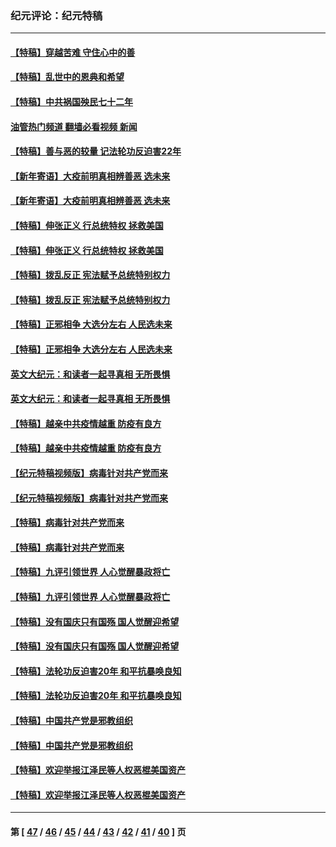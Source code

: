 ### 纪元评论：纪元特稿
---
#### [【特稿】穿越苦难 守住心中的善](../../pages/nsc424/n13784979.md?08030330) 
#### [【特稿】乱世中的恩典和希望](../../pages/nsc424/n13734687.md?08030330) 
#### [【特稿】中共祸国殃民七十二年](../../pages/nsc424/n13272607.md?08030330) 
#### [油管热门频道 翻墙必看视频 新闻](ok?08030330)
#### [【特稿】善与恶的较量 记法轮功反迫害22年](../../pages/nsc424/n13086597.md?08030330) 
#### [【新年寄语】大疫前明真相辨善恶 选未来](../../pages/nsc424/n12660855.md?08030330) 
#### [【新年寄语】大疫前明真相辨善恶 选未来](../../pages/nsc424/n12660855.md?08030330) 
#### [【特稿】伸张正义 行总统特权 拯救美国](../../pages/nsc424/n12616806.md?08030330) 
#### [【特稿】伸张正义 行总统特权 拯救美国](../../pages/nsc424/n12616806.md?08030330) 
#### [【特稿】拨乱反正 宪法赋予总统特别权力](../../pages/nsc424/n12598306.md?08030330) 
#### [【特稿】拨乱反正 宪法赋予总统特别权力](../../pages/nsc424/n12598306.md?08030330) 
#### [【特稿】正邪相争 大选分左右 人民选未来](../../pages/nsc424/n12545208.md?08030330) 
#### [【特稿】正邪相争 大选分左右 人民选未来](../../pages/nsc424/n12545208.md?08030330) 
#### [英文大纪元：和读者一起寻真相 无所畏惧](../../pages/nsc424/n12542027.md?08030330) 
#### [英文大纪元：和读者一起寻真相 无所畏惧](../../pages/nsc424/n12542027.md?08030330) 
#### [【特稿】越亲中共疫情越重 防疫有良方](../../pages/nsc424/n12042989.md?08030330) 
#### [【特稿】越亲中共疫情越重 防疫有良方](../../pages/nsc424/n12042989.md?08030330) 
#### [【纪元特稿视频版】病毒针对共产党而来](../../pages/nsc424/n11977328.md?08030330) 
#### [【纪元特稿视频版】病毒针对共产党而来](../../pages/nsc424/n11977328.md?08030330) 
#### [【特稿】病毒针对共产党而来](../../pages/nsc424/n11928818.md?08030330) 
#### [【特稿】病毒针对共产党而来](../../pages/nsc424/n11928818.md?08030330) 
#### [【特稿】九评引领世界 人心觉醒暴政将亡](../../pages/nsc424/n11660496.md?08030330) 
#### [【特稿】九评引领世界 人心觉醒暴政将亡](../../pages/nsc424/n11660496.md?08030330) 
#### [【特稿】没有国庆只有国殇 国人觉醒迎希望](../../pages/nsc424/n11549354.md?08030330) 
#### [【特稿】没有国庆只有国殇 国人觉醒迎希望](../../pages/nsc424/n11549354.md?08030330) 
#### [【特稿】法轮功反迫害20年 和平抗暴唤良知](../../pages/nsc424/n11389135.md?08030330) 
#### [【特稿】法轮功反迫害20年 和平抗暴唤良知](../../pages/nsc424/n11389135.md?08030330) 
#### [【特稿】中国共产党是邪教组织](../../pages/nsc424/n11355551.md?08030330) 
#### [【特稿】中国共产党是邪教组织](../../pages/nsc424/n11355551.md?08030330) 
#### [【特稿】欢迎举报江泽民等人权恶棍美国资产](../../pages/nsc424/n11303040.md?08030330) 
#### [【特稿】欢迎举报江泽民等人权恶棍美国资产](../../pages/nsc424/n11303040.md?08030330) 

---
#### 第 [ [47](./47.md?08030330) / [46](./46.md?08030330) / [45](./45.md?08030330) / [44](./44.md?08030330) / [43](./43.md?08030330) / [42](./42.md?08030330) / [41](./41.md?08030330) / [40](./40.md?08030330) ] 页
